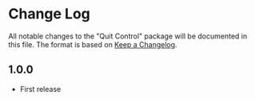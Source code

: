 # Change Log
All notable changes to the "Quit Control" package will be documented in this file.
The format is based on [Keep a Changelog](http://keepachangelog.com/).

## 1.0.0

- First release
